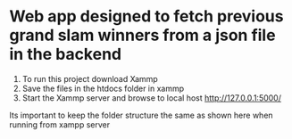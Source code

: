# Web app designed to fetch previous grand slam winners from a json file in the backend 
1. To run this project download Xammp
2. Save the files in the htdocs folder in xammp
3. Start the Xammp server and browse to local host http://127.0.0.1:5000/

Its important to keep the folder structure the same as shown here when running from xampp server
